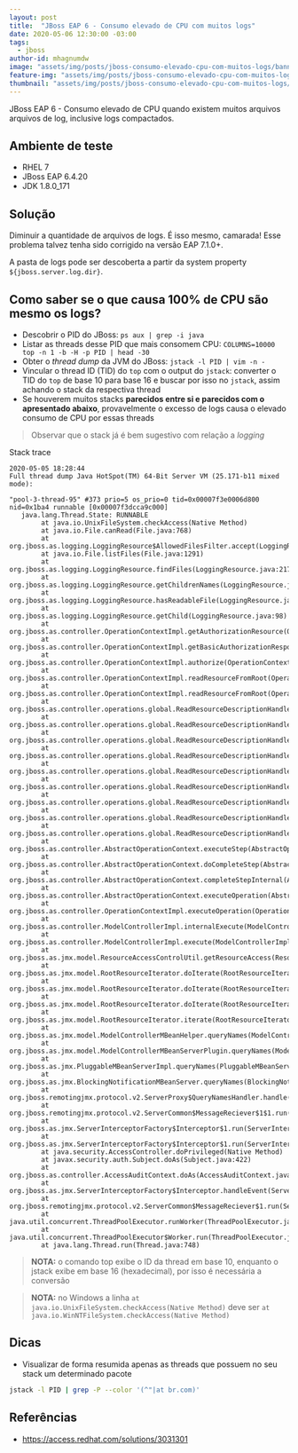 ```yaml
---
layout: post
title:  "JBoss EAP 6 - Consumo elevado de CPU com muitos logs"
date: 2020-05-06 12:30:00 -03:00
tags:
  - jboss
author-id: mhagnumdw
image: "assets/img/posts/jboss-consumo-elevado-cpu-com-muitos-logs/banner.png"
feature-img: "assets/img/posts/jboss-consumo-elevado-cpu-com-muitos-logs/banner.png"
thumbnail: "assets/img/posts/jboss-consumo-elevado-cpu-com-muitos-logs/banner.png"
---
```


JBoss EAP 6 - Consumo elevado de CPU quando existem muitos arquivos arquivos de log, inclusive logs compactados.

<!--more-->

## Ambiente de teste

- RHEL 7
- JBoss EAP 6.4.20
- JDK 1.8.0_171

## Solução

Diminuir a quantidade de arquivos de logs. É isso mesmo, camarada! Esse problema talvez tenha sido corrigido na versão EAP 7.1.0+.

A pasta de logs pode ser descoberta a partir da system property `${jboss.server.log.dir}`.

## Como saber se o que causa 100% de CPU são mesmo os logs?

- Descobrir o PID do JBoss: `ps aux | grep -i java`
- Listar as threads desse PID que mais consomem CPU: `COLUMNS=10000 top -n 1 -b -H -p PID | head -30`
- Obter o _thread dump_ da JVM do JBoss: `jstack -l PID | vim -n -`
- Vincular o thread ID (TID) do `top` com o output do `jstack`: converter o TID do `top` de base 10 para base 16 e buscar por isso no `jstack`, assim achando o stack da respectiva thread
- Se houverem muitos stacks **parecidos entre si e parecidos com o apresentado abaixo**, provavelmente o excesso de logs causa o elevado consumo de CPU por essas threads

> Observar que o stack já é bem sugestivo com relação a _logging_

Stack trace

```raw
2020-05-05 18:28:44
Full thread dump Java HotSpot(TM) 64-Bit Server VM (25.171-b11 mixed mode):

"pool-3-thread-95" #373 prio=5 os_prio=0 tid=0x00007f3e0006d800 nid=0x1ba4 runnable [0x00007f3dcca9c000]
   java.lang.Thread.State: RUNNABLE
        at java.io.UnixFileSystem.checkAccess(Native Method)
        at java.io.File.canRead(File.java:768)
        at org.jboss.as.logging.LoggingResource$AllowedFilesFilter.accept(LoggingResource.java:274)
        at java.io.File.listFiles(File.java:1291)
        at org.jboss.as.logging.LoggingResource.findFiles(LoggingResource.java:217)
        at org.jboss.as.logging.LoggingResource.getChildrenNames(LoggingResource.java:147)
        at org.jboss.as.logging.LoggingResource.hasReadableFile(LoggingResource.java:203)
        at org.jboss.as.logging.LoggingResource.getChild(LoggingResource.java:98)
        at org.jboss.as.controller.OperationContextImpl.getAuthorizationResource(OperationContextImpl.java:1405)
        at org.jboss.as.controller.OperationContextImpl.getBasicAuthorizationResponse(OperationContextImpl.java:1362)
        at org.jboss.as.controller.OperationContextImpl.authorize(OperationContextImpl.java:1281)
        at org.jboss.as.controller.OperationContextImpl.readResourceFromRoot(OperationContextImpl.java:646)
        at org.jboss.as.controller.OperationContextImpl.readResourceFromRoot(OperationContextImpl.java:632)
        at org.jboss.as.controller.operations.global.ReadResourceDescriptionHandler$ReadResourceDescriptionAccessControlContext.addParentResource(ReadResourceDescriptionHandler.java:786)
        at org.jboss.as.controller.operations.global.ReadResourceDescriptionHandler$ReadResourceDescriptionAccessControlContext.getAllActualResourceAddresses(ReadResourceDescriptionHandler.java:774)
        at org.jboss.as.controller.operations.global.ReadResourceDescriptionHandler$ReadResourceDescriptionAccessControlContext.getAllActualResourceAddresses(ReadResourceDescriptionHandler.java:778)
        at org.jboss.as.controller.operations.global.ReadResourceDescriptionHandler$ReadResourceDescriptionAccessControlContext.getLocalResourceAddresses(ReadResourceDescriptionHandler.java:713)
        at org.jboss.as.controller.operations.global.ReadResourceDescriptionHandler$ReadResourceDescriptionAccessControlContext.initLocalResourceAddresses(ReadResourceDescriptionHandler.java:702)
        at org.jboss.as.controller.operations.global.ReadResourceDescriptionHandler$ReadResourceDescriptionAccessControlContext.access$200(ReadResourceDescriptionHandler.java:689)
        at org.jboss.as.controller.operations.global.ReadResourceDescriptionHandler.doExecuteInternal(ReadResourceDescriptionHandler.java:204)
        at org.jboss.as.controller.operations.global.ReadResourceDescriptionHandler.doExecute(ReadResourceDescriptionHandler.java:162)
        at org.jboss.as.controller.operations.global.ReadResourceDescriptionHandler.execute(ReadResourceDescriptionHandler.java:155)
        at org.jboss.as.controller.AbstractOperationContext.executeStep(AbstractOperationContext.java:710)
        at org.jboss.as.controller.AbstractOperationContext.doCompleteStep(AbstractOperationContext.java:545)
        at org.jboss.as.controller.AbstractOperationContext.completeStepInternal(AbstractOperationContext.java:338)
        at org.jboss.as.controller.AbstractOperationContext.executeOperation(AbstractOperationContext.java:314)
        at org.jboss.as.controller.OperationContextImpl.executeOperation(OperationContextImpl.java:1152)
        at org.jboss.as.controller.ModelControllerImpl.internalExecute(ModelControllerImpl.java:335)
        at org.jboss.as.controller.ModelControllerImpl.execute(ModelControllerImpl.java:191)
        at org.jboss.as.jmx.model.ResourceAccessControlUtil.getResourceAccess(ResourceAccessControlUtil.java:85)
        at org.jboss.as.jmx.model.RootResourceIterator.doIterate(RootResourceIterator.java:51)
        at org.jboss.as.jmx.model.RootResourceIterator.doIterate(RootResourceIterator.java:61)
        at org.jboss.as.jmx.model.RootResourceIterator.doIterate(RootResourceIterator.java:61)
        at org.jboss.as.jmx.model.RootResourceIterator.iterate(RootResourceIterator.java:43)
        at org.jboss.as.jmx.model.ModelControllerMBeanHelper.queryNames(ModelControllerMBeanHelper.java:175)
        at org.jboss.as.jmx.model.ModelControllerMBeanServerPlugin.queryNames(ModelControllerMBeanServerPlugin.java:209)
        at org.jboss.as.jmx.PluggableMBeanServerImpl.queryNames(PluggableMBeanServerImpl.java:806)
        at org.jboss.as.jmx.BlockingNotificationMBeanServer.queryNames(BlockingNotificationMBeanServer.java:133)
        at org.jboss.remotingjmx.protocol.v2.ServerProxy$QueryNamesHandler.handle(ServerProxy.java:1115)
        at org.jboss.remotingjmx.protocol.v2.ServerCommon$MessageReciever$1$1.run(ServerCommon.java:153)
        at org.jboss.as.jmx.ServerInterceptorFactory$Interceptor$1.run(ServerInterceptorFactory.java:75)
        at org.jboss.as.jmx.ServerInterceptorFactory$Interceptor$1.run(ServerInterceptorFactory.java:70)
        at java.security.AccessController.doPrivileged(Native Method)
        at javax.security.auth.Subject.doAs(Subject.java:422)
        at org.jboss.as.controller.AccessAuditContext.doAs(AccessAuditContext.java:94)
        at org.jboss.as.jmx.ServerInterceptorFactory$Interceptor.handleEvent(ServerInterceptorFactory.java:70)
        at org.jboss.remotingjmx.protocol.v2.ServerCommon$MessageReciever$1.run(ServerCommon.java:149)
        at java.util.concurrent.ThreadPoolExecutor.runWorker(ThreadPoolExecutor.java:1149)
        at java.util.concurrent.ThreadPoolExecutor$Worker.run(ThreadPoolExecutor.java:624)
        at java.lang.Thread.run(Thread.java:748)
```

> **NOTA:** o comando top exibe o ID da thread em base 10, enquanto o jstack exibe em base 16 (hexadecimal), por isso é necessária a conversão

> **NOTA:** no Windows a linha `at java.io.UnixFileSystem.checkAccess(Native Method)` deve ser `at java.io.WinNTFileSystem.checkAccess(Native Method)`

## Dicas

- Visualizar de forma resumida apenas as threads que possuem no seu stack um determinado pacote

```bash
jstack -l PID | grep -P --color '(^"|at br.com)'
```

## Referências

- <https://access.redhat.com/solutions/3031301>
